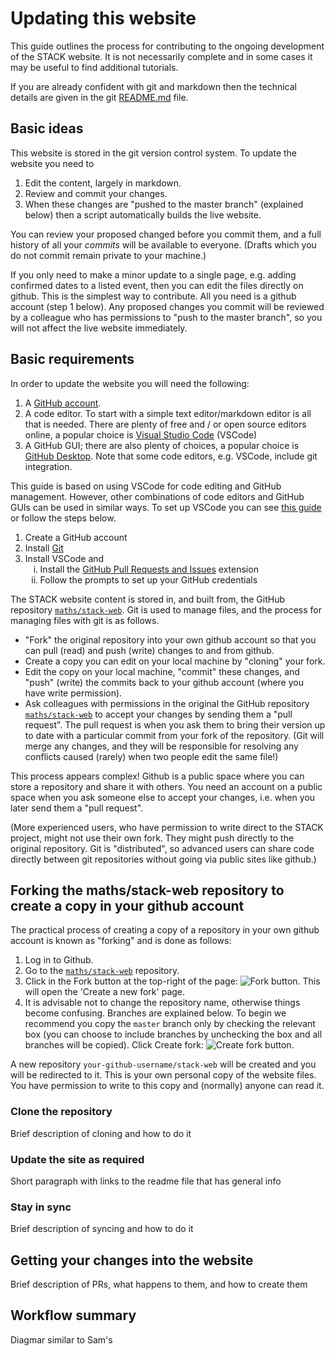 # Updating this website

This guide outlines the process for contributing to the ongoing development of the STACK website. It is not necessarily complete and in some cases it may be useful to find additional tutorials.

If you are already confident with git and markdown then the technical details are given in the git [README.md](https://github.com/maths/stack-web#readme) file.

## Basic ideas

This website is stored in the git version control system.  To update the website you need to

1. Edit the content, largely in markdown.
2. Review and commit your changes.
3. When these changes are "pushed to the master branch" (explained below) then a script automatically builds the live website.

You can review your proposed changed before you commit them, and a full history of all your _commits_ will be available to everyone.  (Drafts which you do not commit remain private to your machine.)

If you only need to make a minor update to a single page, e.g. adding confirmed dates to a listed event, then you can edit the files directly on github.  This is the simplest way to contribute.  All you need is a github account (step 1 below).  Any proposed changes you commit will be reviewed by a colleague who has permissions to "push to the master branch", so you will not affect the live website immediately.

## Basic requirements

In order to update the website you will need the following:

<ol>
    <li>A <a href="https://github.com/" target="_blank">GitHub account</a>.</li>
    <li>A code editor.  To start with a simple text editor/markdown editor is all that is needed.  There are plenty of free and / or open source editors online, a popular choice is <a href="https://code.visualstudio.com/" target="_blank">Visual Studio Code</a> (VSCode)</li>
    <li>A GitHub GUI; there are also plenty of choices, a popular choice is <a href="https://desktop.github.com/" target="_blank">GitHub Desktop</a>.  Note that some code editors, e.g. VSCode, include git integration.</li>
</ol>

This guide is based on using VSCode for code editing and GitHub management. However, other combinations of code editors and GitHub GUIs can be used in similar ways. To set up VSCode you can see <a href="https://code.visualstudio.com/docs/sourcecontrol/github" target="_blank">this guide</a> or follow the steps below.

<ol>
    <li>Create a GitHub account</li>
    <li>Install <a href="https://git-scm.com/download" href="_blank">Git</a></li>
    <li>Install VSCode and
    <ol type="i">
        <li>Install the <a href="https://marketplace.visualstudio.com/items?itemName=GitHub.vscode-pull-request-github" target="_blank">GitHub Pull Requests and Issues</a> extension</li>
        <li>Follow the prompts to set up your GitHub credentials</li>
    </ol>
    </li>
</ol>

The STACK website content is stored in, and built from, the GitHub repository [`maths/stack-web`](https://github.com/maths/stack-web). Git is used to manage files, and the process for managing files with git is as follows.

* "Fork" the original repository into your own github account so that you can pull (read) and push (write) changes to and from github.
* Create a copy you can edit on your local machine by "cloning" your fork.
* Edit the copy on your local machine, "commit" these changes, and "push" (write) the commits back to your github account (where you have write permission).
* Ask colleagues with permissions in the original the GitHub repository [`maths/stack-web`](https://github.com/maths/stack-web) to accept your changes by sending them a "pull request".  The pull request is when you ask them to bring their version up to date with a particular commit from your fork of the repository.  (Git will merge any changes, and they will be responsible for resolving any conflicts caused (rarely) when two people edit the same file!)

This process appears complex!  Github is a public space where you can store a repository and share it with others.  You need an account on a public space when you ask someone else to accept your changes, i.e. when you later send them a "pull request".

(More experienced users, who have permission to write direct to the STACK project, might not use their own fork.  They might push directly to the original repository.  Git is "distributed", so advanced users can share code directly between git repositories without going via public sites like github.)

## Forking the maths/stack-web repository to create a copy in your github account

The practical process of creating a copy of a repository in your own github account is known as "forking" and is done as follows:

1. Log in to Github.
2. Go to the <a href="https://github.com/maths/stack-web" target="_blank">`maths/stack-web`</a> repository.
3. Click in the Fork button at the top-right of the page: <img style="display: inline-block;" src="/img/docs/fork.png" title="Fork button" alt="Fork button">. This will open the 'Create a new fork' page.
4. It is advisable not to change the repository name, otherwise things become confusing.  Branches are explained below. To begin we recommend you copy the `master` branch only by checking the relevant box (you can choose to include branches by unchecking the box and all branches will be copied). Click Create fork: <img style="display: inline-block;" src="/img/docs/create_fork.png" title="Create fork button" alt="Create fork button">.

A new repository `your-github-username/stack-web` will be created and you will be redirected to it. This is your own personal copy of the website files. You have permission to write to this copy and (normally) anyone can read it.

### Clone the repository
Brief description of cloning and how to do it

### Update the site as required
Short paragraph with links to the readme file that has general info

### Stay in sync
Brief description of syncing and how to do it

## Getting your changes into the website
Brief description of PRs, what happens to them, and how to create them

## Workflow summary
Diagmar similar to Sam's 